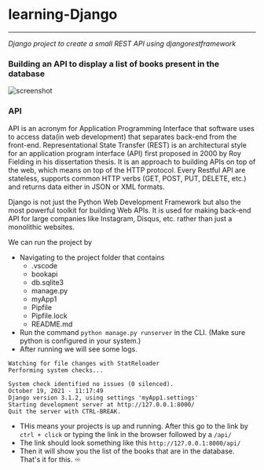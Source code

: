 # learning-Django

<hr>

_Django project to create a small REST API using djangorestframework_

### Building an API to display a list of books present in the database

![screenshot](https://github.com/Aamjit/learning-Django/blob/main/Screenshot%202021-10-19%20at%2012-07-17%20Book%20List%20%E2%80%93%20Django%20REST%20framework.png)

### API

<p> API is an acronym for Application Programming Interface that software uses to access data(in web development) that separates back-end from the front-end. Representational State Transfer (REST) is an architectural style for an application program interface (API) first proposed in 2000 by Roy Fielding in his dissertation thesis. It is an approach to building APIs on top of the web, which means on top of the HTTP protocol. Every Restful API are stateless, supports common HTTP verbs (GET, POST, PUT, DELETE, etc.)  and returns data either in JSON or XML formats.
</p>

<p>Django is not just the Python Web Development Framework but also the most powerful toolkit for building Web APIs. It is used for making back-end API for large companies like Instagram, Disqus, etc. rather than just a monolithic websites.
</p>

We can run the project by
- Navigating to the project folder that contains
  - .vscode
  - bookapi
  - db.sqlite3
  - manage.py
  - myApp1
  - Pipfile
  - Pipfile.lock
  - README.md
- Run the command `python manage.py runserver` in the CLI. (Make sure python is configured in your system.)
- After running we will see some logs.
```
Watching for file changes with StatReloader
Performing system checks...

System check identified no issues (0 silenced).
October 19, 2021 - 11:17:49
Django version 3.1.2, using settings 'myApp1.settings'
Starting development server at http://127.0.0.1:8000/
Quit the server with CTRL-BREAK.
```

- THis means your projects is up and running. After this go to the link by `ctrl + click` or typing the link in the browser followed by a `/api/`
- The link should look something like this `http://127.0.0.1:8000/api/`
- Then it will show you the list of the books that are in the database. That's it for this. ♾️
